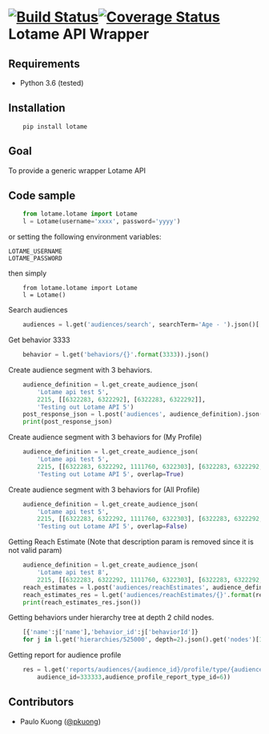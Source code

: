 [![Build Status](https://travis-ci.org/paulokuong/lotame.svg?branch=master)](https://travis-ci.org/paulokuong/lotame)[![Coverage Status](https://coveralls.io/repos/github/paulokuong/lotame/badge.svg?branch=master)](https://coveralls.io/github/paulokuong/lotame?branch=master)
Lotame API Wrapper
==================

Requirements
------------

* Python 3.6 (tested)

Installation
------------
```
    pip install lotame
```

Goal
----

To provide a generic wrapper Lotame API

Code sample
-----------


```python
    from lotame.lotame import Lotame
    l = Lotame(username='xxxx', password='yyyy')
```
or setting the following environment variables:
```
LOTAME_USERNAME
LOTAME_PASSWORD
```
then simply
```
    from lotame.lotame import Lotame
    l = Lotame()
```

Search audiences
```python
    audiences = l.get('audiences/search', searchTerm='Age - ').json()['Audience']
```
Get behavior 3333
```python
    behavior = l.get('behaviors/{}'.format(3333)).json()
```
Create audience segment with 3 behaviors.
```python
    audience_definition = l.get_create_audience_json(
        'Lotame api test 5',
        2215, [[6322283, 6322292], [6322283, 6322292]],
        'Testing out Lotame API 5')
    post_response_json = l.post('audiences', audience_definition).json()
    print(post_response_json)
```
Create audience segment with 3 behaviors for (My Profile)
```python
    audience_definition = l.get_create_audience_json(
        'Lotame api test 5',
        2215, [[6322283, 6322292, 1111760, 6322303], [6322283, 6322292, 1111760, 6322303]],
        'Testing out Lotame API 5', overlap=True)
```
Create audience segment with 3 behaviors for (All Profile)
```python
    audience_definition = l.get_create_audience_json(
        'Lotame api test 5',
        2215, [[6322283, 6322292, 1111760, 6322303], [6322283, 6322292, 1111760, 6322303]],
        'Testing out Lotame API 5', overlap=False)
```
Getting Reach Estimate (Note that description param is removed since it is not valid param)
```python
    audience_definition = l.get_create_audience_json(
        'Lotame api test 8',
        2215, [[6322283, 6322292, 1111760, 6322303], [6322283, 6322292, 1111760, 6322303]])
    reach_estimates = l.post('audiences/reachEstimates', audience_definition).json()
    reach_estimates_res = l.get('audiences/reachEstimates/{}'.format(reach_estimates.get('id')))
    print(reach_estimates_res.json())
```
Getting behaviors under hierarchy tree at depth 2 child nodes.
```python
    [{'name':j['name'],'behavior_id':j['behaviorId']}
    for j in l.get('hierarchies/525000', depth=2).json().get('nodes')[1].get('childNodes')]
```

Getting report for audience profile
```python
    res = l.get('reports/audiences/{audience_id}/profile/type/{audience_profile_report_type_id}'.format(
        audience_id=333333,audience_profile_report_type_id=6))
```

Contributors
------------

* Paulo Kuong ([@pkuong](https://github.com/paulokuong))
